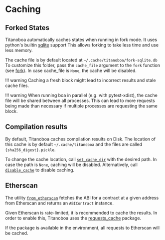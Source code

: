 # Caching

## Forked States

Titanoboa automatically caches states when running in fork mode. It uses python's builtin [sqlite](https://docs.python.org/3/library/sqlite3.html) support
This allows forking to take less time and use less memory.

The cache file is by default located at `~/.cache/titanoboa/fork-sqlite.db`
To customize this folder, pass the `cache_file` argument to the `fork` function (see [fork](../api/testing.md#fork)).
In case cache_file is `None`, the cache will be disabled.

!!! warning
    Caching a fresh block might lead to incorrect results and stale cache files.

!!! warning
    When running boa in parallel (e.g. with pytest-xdist), the cache file will be shared between all processes.
    This can lead to more requests being made than necessary if multiple processes are requesting the same block.

## Compilation results

By default, Titanoboa caches compilation results on Disk.
The location of this cache is by default `~/.cache/titanoboa` and the files are called `{sha256_digest}.pickle`.

To change the cache location, call [`set_cache_dir`](../api/cache.md#set_cache_dir) with the desired path.
In case the path is `None`, caching will be disabled.
Alternatively, call [`disable_cache`](../api/cache.md#disable_cache) to disable caching.

## Etherscan

The utility [`from_etherscan`](../api/load_contracts.md#from_etherscan) fetches the ABI for a contract at a given address from Etherscan and returns an `ABIContract` instance.

Given Etherscan is rate-limited, it is recommended to cache the results.
In order to enable this, Titanoboa uses the [requests_cache](https://pypi.org/project/requests-cache/) package.

If the package is available in the environment, all requests to Etherscan will be cached.
